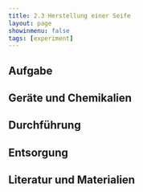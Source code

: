 ```yaml
---
title: 2.3 Herstellung einer Seife
layout: page
showinmenu: false
tags: [experiment]
---
```


## Aufgabe

## Geräte und Chemikalien

## Durchführung

## Entsorgung

## Literatur und Materialien
